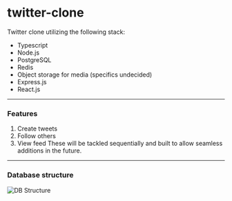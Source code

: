 # twitter-clone
Twitter clone utilizing the following stack:
- Typescript
- Node.js
- PostgreSQL
- Redis
- Object storage for media (specifics undecided)
- Express.js
- React.js
---
### Features
1. Create tweets
3. Follow others
4. View feed
These will be tackled sequentially and built to allow seamless additions in the future.
---
### Database structure
![DB Structure](blob:https://imgur.com/5069c373-5bde-42de-baef-fd17e9b4011a)
